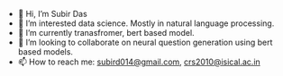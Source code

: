 - 👋 Hi, I’m Subir Das
- 👀 I’m interested data science. Mostly in natural language processing.
- 🌱 I’m currently tranasfromer, bert based model.
- 💞️ I’m looking to collaborate on neural question generation using bert based models.
- 📫 How to reach me: subird014@gmail.com, crs2010@isical.ac.in

<!---
subir357/subir357 is a ✨ special ✨ repository because its `README.md` (this file) appears on your GitHub profile.
You can click the Preview link to take a look at your changes.
--->
